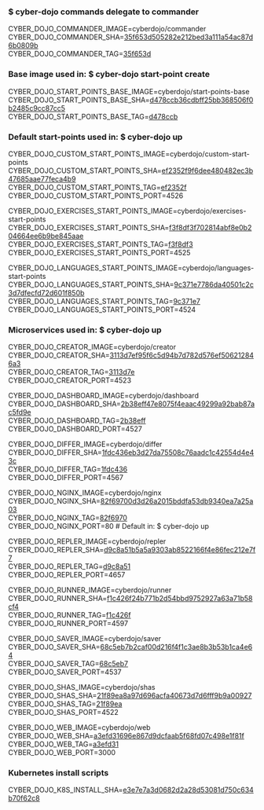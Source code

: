 ### $ cyber-dojo commands delegate to commander

CYBER_DOJO_COMMANDER_IMAGE=cyberdojo/commander  
CYBER_DOJO_COMMANDER_SHA=[35f653d505282e212bed3a111a54ac87d6b0809b](https://github.com/cyber-dojo/commander/commit/35f653d505282e212bed3a111a54ac87d6b0809b)  
CYBER_DOJO_COMMANDER_TAG=[35f653d](https://hub.docker.com/layers/cyberdojo/commander/35f653d/images/sha256-0109ebb2388ba394e16abe99464f359e449d51685ee8340eea4e459c33e04ac1)  

### Base image used in: $ cyber-dojo start-point create

CYBER_DOJO_START_POINTS_BASE_IMAGE=cyberdojo/start-points-base  
CYBER_DOJO_START_POINTS_BASE_SHA=[d478ccb36cdbff25bb368506f0b2485c9cc87cc5](https://github.com/cyber-dojo/start-points-base/commit/d478ccb36cdbff25bb368506f0b2485c9cc87cc5)  
CYBER_DOJO_START_POINTS_BASE_TAG=[d478ccb](https://hub.docker.com/layers/cyberdojo/start-points-base/d478ccb/images/sha256-402adefd8be573b4b0eead68436c2958e957df173c365e03c55bec5b0d3fd87e)  

### Default start-points used in: $ cyber-dojo up

CYBER_DOJO_CUSTOM_START_POINTS_IMAGE=cyberdojo/custom-start-points  
CYBER_DOJO_CUSTOM_START_POINTS_SHA=[ef2352f9f6dee480482ec3b47685aae77feca4b9](https://github.com/cyber-dojo/custom-start-points/commit/ef2352f9f6dee480482ec3b47685aae77feca4b9)  
CYBER_DOJO_CUSTOM_START_POINTS_TAG=[ef2352f](https://hub.docker.com/layers/cyberdojo/custom-start-points/ef2352f/images/sha256-1ea9ac6b3ad0e98b6b030e34cd30e330d09e0c9cc7eee7623ba06795364fd91e)  
CYBER_DOJO_CUSTOM_START_POINTS_PORT=4526

CYBER_DOJO_EXERCISES_START_POINTS_IMAGE=cyberdojo/exercises-start-points  
CYBER_DOJO_EXERCISES_START_POINTS_SHA=[f3f8df3f702814abf8e0b204664ee6b9be845aae](https://github.com/cyber-dojo/exercises-start-points/commit/f3f8df3f702814abf8e0b204664ee6b9be845aae)  
CYBER_DOJO_EXERCISES_START_POINTS_TAG=[f3f8df3](https://hub.docker.com/layers/cyberdojo/exercises-start-points/f3f8df3/images/sha256-a35d35f14c2821011312a10756a5ea58924a2d51f35454b972595e745d2e1dca)  
CYBER_DOJO_EXERCISES_START_POINTS_PORT=4525

CYBER_DOJO_LANGUAGES_START_POINTS_IMAGE=cyberdojo/languages-start-points  
CYBER_DOJO_LANGUAGES_START_POINTS_SHA=[9c371e7786da40501c2c3d7dfecfd72d601f850b](https://github.com/cyber-dojo/languages-start-points/commit/9c371e7786da40501c2c3d7dfecfd72d601f850b)  
CYBER_DOJO_LANGUAGES_START_POINTS_TAG=[9c371e7](https://hub.docker.com/layers/cyberdojo/languages-start-points/9c371e7/images/sha256-38fbf3fcb54d089858bc4006e99d014eea493ddb09a93817d4d3238d0f472c08)  
CYBER_DOJO_LANGUAGES_START_POINTS_PORT=4524

### Microservices used in: $ cyber-dojo up

CYBER_DOJO_CREATOR_IMAGE=cyberdojo/creator  
CYBER_DOJO_CREATOR_SHA=[3113d7ef95f6c5d94b7d782d576ef506212846a3](https://github.com/cyber-dojo/creator/commit/3113d7ef95f6c5d94b7d782d576ef506212846a3)  
CYBER_DOJO_CREATOR_TAG=[3113d7e](https://hub.docker.com/layers/cyberdojo/creator/3113d7e/images/sha256-dbec38cfac47bcd0bece3ec6abf6fcfeae442e16dbb0bf53b5cb8ee9c301bc14)  
CYBER_DOJO_CREATOR_PORT=4523

CYBER_DOJO_DASHBOARD_IMAGE=cyberdojo/dashboard  
CYBER_DOJO_DASHBOARD_SHA=[2b38eff47e8075f4eaac49299a92bab87ac5fd9e](https://github.com/cyber-dojo/dashboard/commit/2b38eff47e8075f4eaac49299a92bab87ac5fd9e)  
CYBER_DOJO_DASHBOARD_TAG=[2b38eff](https://hub.docker.com/layers/cyberdojo/dashboard/2b38eff/images/sha256-64a228d1a8095009d25fd2cccf3d7ebceeacd9193b99d3ff1b8fa4cf48c6560e)  
CYBER_DOJO_DASHBOARD_PORT=4527

CYBER_DOJO_DIFFER_IMAGE=cyberdojo/differ  
CYBER_DOJO_DIFFER_SHA=[1fdc436eb3d27da75508c76aadc1c42554d4e43c](https://github.com/cyber-dojo/differ/commit/1fdc436eb3d27da75508c76aadc1c42554d4e43c)  
CYBER_DOJO_DIFFER_TAG=[1fdc436](https://hub.docker.com/layers/cyberdojo/differ/1fdc436/images/sha256-82382c3d50905b3560aa72e08688ff8fd8e9dd0b2c508ab2d657ebfb9ea8aa7a)  
CYBER_DOJO_DIFFER_PORT=4567

CYBER_DOJO_NGINX_IMAGE=cyberdojo/nginx  
CYBER_DOJO_NGINX_SHA=[82f69700d3d26a2015bddfa53db9340ea7a25a03](https://github.com/cyber-dojo/nginx/commit/82f69700d3d26a2015bddfa53db9340ea7a25a03)  
CYBER_DOJO_NGINX_TAG=[82f6970](https://hub.docker.com/layers/cyberdojo/nginx/82f6970/images/sha256-cfb69262c881901e650bf3ce2e1054104fade95ec4550b43a0998fa7cc79b7d0)  
CYBER_DOJO_NGINX_PORT=80 # Default in: $ cyber-dojo up

CYBER_DOJO_REPLER_IMAGE=cyberdojo/repler  
CYBER_DOJO_REPLER_SHA=[d9c8a51b5a5a9303ab8522166f4e86fec212e7f7](https://github.com/cyber-dojo/repler/commit/d9c8a51b5a5a9303ab8522166f4e86fec212e7f7)  
CYBER_DOJO_REPLER_TAG=[d9c8a51](https://hub.docker.com/layers/cyberdojo/repler/d9c8a51/images/sha256-87273073e7bb095335e46ec206897a73e9df0c330fc57b5b4c56d2580038c34f)  
CYBER_DOJO_REPLER_PORT=4657

CYBER_DOJO_RUNNER_IMAGE=cyberdojo/runner  
CYBER_DOJO_RUNNER_SHA=[f1c426f24b771b2d54bbd9752927a63a71b58cf4](https://github.com/cyber-dojo/runner/commit/f1c426f24b771b2d54bbd9752927a63a71b58cf4)  
CYBER_DOJO_RUNNER_TAG=[f1c426f](https://hub.docker.com/layers/cyberdojo/runner/f1c426f/images/sha256-9e490165d5e8f8a8260a7be37595328c3e3ff74252c1ca312ae64f3ebfad1636)  
CYBER_DOJO_RUNNER_PORT=4597

CYBER_DOJO_SAVER_IMAGE=cyberdojo/saver  
CYBER_DOJO_SAVER_SHA=[68c5eb7b2caf00d216f4f1c3ae8b3b53b1ca4e64](https://github.com/cyber-dojo/saver/commit/68c5eb7b2caf00d216f4f1c3ae8b3b53b1ca4e64)  
CYBER_DOJO_SAVER_TAG=[68c5eb7](https://hub.docker.com/layers/cyberdojo/saver/68c5eb7/images/sha256-8ba413cc804ecac73779925f0d97a021e7c13a0cbd8dd24eaaf27e833c3619e2)  
CYBER_DOJO_SAVER_PORT=4537

CYBER_DOJO_SHAS_IMAGE=cyberdojo/shas  
CYBER_DOJO_SHAS_SHA=[21f89ea8a97d696acfa40673d7d6fff9b9a00927](https://github.com/cyber-dojo/shas/commit/21f89ea8a97d696acfa40673d7d6fff9b9a00927)  
CYBER_DOJO_SHAS_TAG=[21f89ea](https://hub.docker.com/layers/cyberdojo/shas/21f89ea/images/sha256-86c650f4da70239c7a3482f15b9023056f6b4c8906c844113a72c5c9f29243e1)  
CYBER_DOJO_SHAS_PORT=4522

CYBER_DOJO_WEB_IMAGE=cyberdojo/web  
CYBER_DOJO_WEB_SHA=[a3efd31696e867d9dcfaab5f68fd07c498e1f81f](https://github.com/cyber-dojo/web/commit/a3efd31696e867d9dcfaab5f68fd07c498e1f81f)  
CYBER_DOJO_WEB_TAG=[a3efd31](https://hub.docker.com/layers/cyberdojo/web/a3efd31/images/sha256-aad38bb3ae87c23a545e0509d3fa9eecbdc74ff75fc339191bcb08ad1e679a79)  
CYBER_DOJO_WEB_PORT=3000

### Kubernetes install scripts
CYBER_DOJO_K8S_INSTALL_SHA=[e3e7e7a3d0682d2a28d53081d750c634b70f62c8](https://github.com/cyber-dojo/k8s-install/commit/e3e7e7a3d0682d2a28d53081d750c634b70f62c8)  
